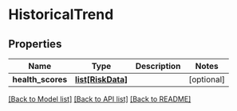 # HistoricalTrend

## Properties
Name | Type | Description | Notes
------------ | ------------- | ------------- | -------------
**health_scores** | [**list[RiskData]**](RiskData.md) |  | [optional] 

[[Back to Model list]](../README.md#documentation-for-models) [[Back to API list]](../README.md#documentation-for-api-endpoints) [[Back to README]](../README.md)


